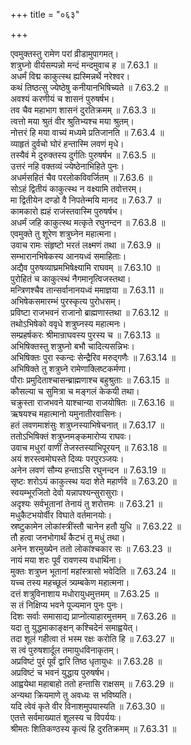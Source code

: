 +++
title = "०६३"

+++


  
एवमुक्तस्तु रामेण परां व्रीडामुपागमत्।  
शत्रुघ्नो वीर्यसम्पन्नो मन्दं मन्दमुवाच ह ॥ 7.63.1 ॥   
अधर्मं विद्म काकुत्स्थ ह्यस्मिन्नर्थे नरेश्वर।  
कथं तिष्ठत्सु ज्येष्ठेषु कनीयानभिषिच्यते ॥ 7.63.2 ॥   
अवश्यं करणीयं च शासनं पुरुषर्षभ।  
तव चैव महाभाग शासनं दुरतिक्रमम् ॥ 7.63.3 ॥   
त्वत्तो मया श्रुतं वीर श्रुतिभ्यश्च मया श्रुतम्।  
नोत्तरं हि मया वाच्यं मध्यमे प्रतिजानति ॥ 7.63.4 ॥   
व्याहृतं दुर्वचो घोरं हन्तास्मि लवणं मृधे।  
तस्यैवं मे दुरुक्तस्य दुर्गतिः पुरुषर्षभ ॥ 7.63.5 ॥   
उत्तरं नहि वक्तव्यं ज्येष्ठेनाभिहिते पुनः।  
अधर्मसहितं चैव परलोकविवर्जितम् ॥ 7.63.6 ॥   
सोऽहं द्वितीयं काकुत्स्थ न वक्ष्यामि तवोत्तरम्।  
मा द्वितीयेन दण्डो वै निपतेन्मयि मानद ॥ 7.63.7 ॥   
कामकारो ह्यहं राजंस्तवास्मि पुरुषर्षभ।  
अधर्मं जहि काकुत्स्थ मत्कृते रघुनन्दन ॥ 7.63.8 ॥   
एवमुक्ते तु शूरेण शत्रुघ्नेन महात्मना।  
उवाच रामः संहृष्टो भरतं लक्ष्मणं तथा ॥ 7.63.9 ॥   
सम्भारानभिषेकस्य आनयध्वं समाहिताः।  
अद्यैव पुरुषव्याघ्रमभिषेक्ष्यामि राघवम् ॥ 7.63.10 ॥   
पुरोहितं च काकुत्स्थं नैगमानृत्विजस्तथा।  
मन्त्रिणश्चैव तान्सर्वानानयध्वं ममाज्ञया ॥ 7.63.11 ॥   
अभिषेकसमारम्भं पुरस्कृत्य पुरोधसम्।  
प्रविष्टा राजभवनं राजानो ब्राह्मणास्तथा ॥ 7.63.12 ॥   
तथोऽभिषेको ववृधे शत्रुघ्नस्य महात्मनः।  
सम्प्रहर्षकरः श्रीमान्राघवस्य पुरस्य च ॥ 7.63.13 ॥   
अभिषिक्तस्तु शत्रुघ्नो बभौ चादित्यसन्निभः।  
अभिषिक्तः पुरा स्कन्दः सेन्द्रैरिव मरुद्गणैः ॥ 7.63.14 ॥   
अभिषिक्ते तु शत्रुघ्ने रामेणाक्लिष्टकर्मणा।  
पौराः प्रमुदिताश्चासन्ब्राह्मणाश्च बहुश्रुताः ॥ 7.63.15 ॥   
कौसल्या च सुमित्रा च मङ्गलं केकयी तथा।  
चक्रुस्ता राजभवने याश्चान्या राजयोषितः ॥ 7.63.16 ॥   
ऋषयश्च महात्मानो यमुनातीरवासिनः।  
हतं लवणमाशंसुः शत्रुघ्नस्याभिषेचनात् ॥ 7.63.17 ॥   
ततोऽभिषिक्तं शत्रुघ्नमङ्कमारोप्य राघवः।  
उवाच मधुरां वाणीं तेजस्तस्याभिपूरयन् ॥ 7.63.18 ॥   
अयं शरस्त्वमोघस्ते दिव्यः परपुरञ्जयः।  
अनेन लवणं सौम्य हन्ताऽसि रघुनन्दन ॥ 7.63.19 ॥   
सृष्टः शरोऽयं काकुत्स्थ यदा शेते महार्णवे ॥ 7.63.20 ॥   
स्वयम्भूरजितो देवो यन्नापश्यन्सुरासुराः।  
अदृश्यः सर्वभूतानां तेनायं तु शरोत्तमः ॥ 7.63.21 ॥   
मधुकैटभयोर्वीर विघाते वर्तमानयोः।  
स्रष्टुकामेन लोकांस्त्रींस्तौ चानेन हतौ युधि ॥ 7.63.22 ॥   
तौ हत्वा जनभोगार्थं कैटभं तु मधुं तथा।  
अनेन शरमुख्येन ततो लोकांश्चकार सः ॥ 7.63.23 ॥   
नायं मया शरः पूर्वं रावणस्य वधार्थिना।  
मुक्तः शत्रुघ्न भूतानां महांस्त्रासो भवेदिति ॥ 7.63.24 ॥   
यच्च तस्य महच्छूलं त्र्यम्बकेण महात्मना।  
दत्तं शत्रुविनाशाय मधोरायुधमुत्तमम् ॥ 7.63.25 ॥   
स तं निक्षिप्य भवने पूज्यमान पुनः पुनः।  
दिशः सर्वाः समासाद्य प्राप्नोत्याहारमुत्तमम् ॥ 7.63.26 ॥   
यदा तु युद्धमाकाङ्क्षन् कश्चिदेनं समाह्वयेत्।  
तदा शूलं गहीत्वा तं भस्म रक्षः करोति हि ॥ 7.63.27 ॥   
स त्वं पुरुषशार्दूल तमायुधविनाकृतम्।  
अप्रविष्टं पुरं पूर्वं द्वारि तिष्ठ धृतायुधः ॥ 7.63.28 ॥   
अप्रविष्टं च भवनं युद्धाय पुरुषर्षभ।  
आह्वयेथा महाबाहो ततो हन्तासि राक्षसम् ॥ 7.63.29 ॥   
अन्यथा क्रियमाणे तु अवध्यः स भविष्यति।  
यदि त्वेवं कृते वीर विनाशमुपयास्यति ॥ 7.63.30 ॥   
एतत्ते सर्वमाख्यातं शूलस्य च विपर्ययः।  
श्रीमतः शितिकण्ठस्य कृत्यं हि दुरतिक्रमम् ॥ 7.63.31 ॥   
